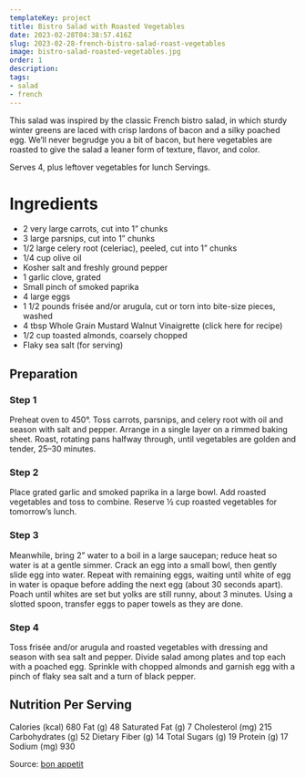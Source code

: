 ```yaml
---
templateKey: project
title: Bistro Salad with Roasted Vegetables
date: 2023-02-28T04:38:57.416Z
slug: 2023-02-28-french-bistro-salad-roast-vegetables
image: bistro-salad-roasted-vegetables.jpg
order: 1
description:
tags:
- salad
- french
---
```


This salad was inspired by the classic French bistro salad, in which sturdy winter greens are laced with crisp lardons of bacon and a silky poached egg. We’ll never begrudge you a bit of bacon, but here vegetables are roasted to give the salad a leaner form of texture, flavor, and color.

Serves 4, plus leftover vegetables for lunch Servings.

# Ingredients

- 2 very large carrots, cut into 1” chunks
- 3 large parsnips, cut into 1” chunks
- 1/2 large celery root (celeriac), peeled, cut into 1” chunks
- 1/4 cup olive oil
- Kosher salt and freshly ground pepper
- 1 garlic clove, grated
- Small pinch of smoked paprika
- 4 large eggs
- 1 1/2 pounds frisée and/or arugula, cut or torn into bite-size pieces, washed
- 4 tbsp Whole Grain Mustard Walnut Vinaigrette (click here for recipe)
- 1/2 cup toasted almonds, coarsely chopped
- Flaky sea salt (for serving)

## Preparation
### Step 1
Preheat oven to 450°. Toss carrots, parsnips, and celery root with oil and season with salt and pepper. Arrange in a single layer on a rimmed baking sheet. Roast, rotating pans halfway through, until vegetables are golden and tender, 25–30 minutes.

### Step 2
Place grated garlic and smoked paprika in a large bowl. Add roasted vegetables and toss to combine. Reserve ½ cup roasted vegetables for tomorrow’s lunch.

### Step 3
Meanwhile, bring 2” water to a boil in a large saucepan; reduce heat so water is at a gentle simmer. Crack an egg into a small bowl, then gently slide egg into water. Repeat with remaining eggs, waiting until white of egg in water is opaque before adding the next egg (about 30 seconds apart). Poach until whites are set but yolks are still runny, about 3 minutes. Using a slotted spoon, transfer eggs to paper towels as they are done.

### Step 4
Toss frisée and/or arugula and roasted vegetables with dressing and season with sea salt and pepper. Divide salad among plates and top each with a poached egg. Sprinkle with chopped almonds and garnish egg with a pinch of flaky sea salt and a turn of black pepper.

## Nutrition Per Serving
Calories (kcal) 680 Fat (g) 48 Saturated Fat (g) 7 Cholesterol (mg) 215 Carbohydrates (g) 52 Dietary Fiber (g) 14 Total Sugars (g) 19 Protein (g) 17 Sodium (mg) 930

Source: [bon appetit](https://www.bonappetit.com/recipe/bistro-salad-roasted-vegetables)
